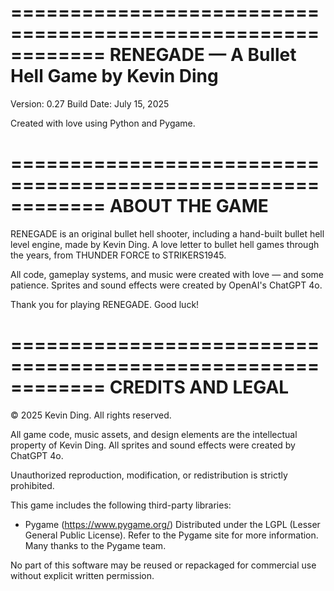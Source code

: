 ============================================================
RENEGADE — A Bullet Hell Game by Kevin Ding
============================================================

Version: 0.27
Build Date: July 15, 2025

Created with love using Python and Pygame.

============================================================
ABOUT THE GAME
============================================================

RENEGADE is an original bullet hell shooter, including a hand-built bullet hell level engine, made by Kevin Ding. A love letter to bullet hell games through the years, from THUNDER FORCE to STRIKERS1945. 

All code, gameplay systems, and music were created with love — and some patience. 
Sprites and sound effects were created by OpenAI's ChatGPT 4o. 

Thank you for playing RENEGADE. Good luck!

============================================================
CREDITS AND LEGAL
============================================================

© 2025 Kevin Ding. All rights reserved.

All game code, music assets, and design elements are the intellectual property of Kevin Ding.
All sprites and sound effects were created by ChatGPT 4o. 

Unauthorized reproduction, modification, or redistribution is strictly prohibited.

This game includes the following third-party libraries:

- Pygame (https://www.pygame.org/)
  Distributed under the LGPL (Lesser General Public License).
  Refer to the Pygame site for more information.
  Many thanks to the Pygame team. 

No part of this software may be reused or repackaged for commercial use without explicit written permission.

